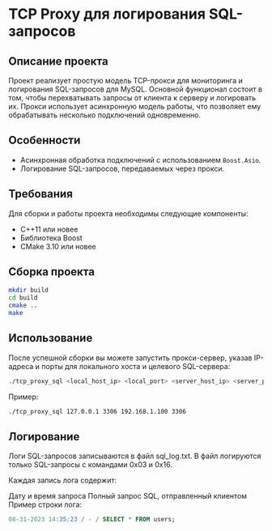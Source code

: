 # TCP Proxy для логирования SQL-запросов

## Описание проекта

Проект реализует простую модель TCP-прокси для мониторинга и логирования SQL-запросов для MySQL. Основной функционал состоит в том, чтобы перехватывать запросы от клиента к серверу и логировать их. Прокси использует асинхронную модель работы, что позволяет ему обрабатывать несколько подключений одновременно.
## Особенности

- Асинхронная обработка подключений с использованием `Boost.Asio`.
- Логирование SQL-запросов, передаваемых через прокси.

## Требования

Для сборки и работы проекта необходимы следующие компоненты:

- C++11 или новее
- Библиотека Boost
- CMake 3.10 или новее

## Сборка проекта

```bash
mkdir build
cd build
cmake ..
make
```

## Использование

После успешной сборки вы можете запустить прокси-сервер, указав IP-адреса и порты для локального хоста и целевого SQL-сервера:

```bash
./tcp_proxy_sql <local_host_ip> <local_port> <server_host_ip> <server_port>
```

Пример:

```bash
./tcp_proxy_sql 127.0.0.1 3306 192.168.1.100 3306
```

## Логирование

Логи SQL-запросов записываются в файл sql_log.txt. В файл логируются только SQL-запросы с командами 0x03 и 0x16.

Каждая запись лога содержит:

Дату и время запроса
Полный запрос SQL, отправленный клиентом
Пример строки лога:

```sql
08-31-2023 14:35:23 / - / SELECT * FROM users;
```

